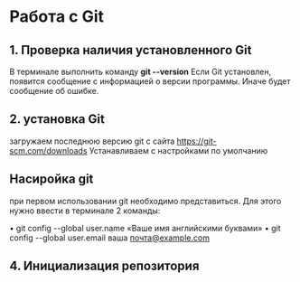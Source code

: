 # Работа с Git

## 1. Проверка наличия установленного Git
В терминале выполнить команду **git --version**
Если Git установлен, появится сообщение с информацией о версии программы. Иначе будет сообщение об ошибке.

## 2. установка Git
загружаем последнюю версию git c сайта https://git-scm.com/downloads
Устанавливаем с настройками по умолчанию

## Насиройка git
при первом использовании git необходимо представиться. Для этого нужно ввести в терминале 2 команды:

• git config --global user.name «Ваше имя английскими буквами»
• git config --global user.email ваша почта@example.com

## 4. Инициализация репозитория
